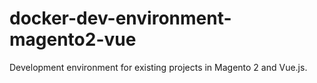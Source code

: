 # docker-dev-environment-magento2-vue
Development environment for existing projects in Magento 2 and Vue.js.
